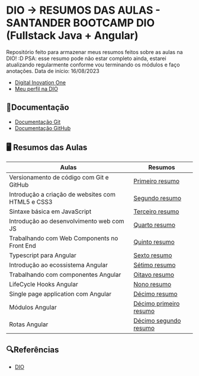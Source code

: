 # DIO -> RESUMOS DAS AULAS - SANTANDER BOOTCAMP DIO (Fullstack Java + Angular)

Repositório feito para armazenar meus resumos feitos sobre as aulas na DIO! :D
PSA: esse resumo pode não estar completo ainda, estarei atualizando regularmente conforme vou terminando os módulos e faço anotações. Data de início: 16/08/2023 
- [Digital Inovation One](https://web.dio.me/home) 
- [Meu perfil na DIO](https://www.dio.me/users/graziellapereira52)

## 📝Documentação
- [Documentação Git](https://git-scm.com/doc)
- [Documentação GitHub](https://docs.github.com/pt)

## 🖥 Resumos das Aulas
| Aulas | Resumos | 
| -------- | -------- | 
| Versionamento de código com Git e GitHub | [Primeiro resumo](https://docs.google.com/document/d/1zN7T-wsKHgfkkKPtnHbgZ1knNnPymIlK3FOhCrG_DKY/edit?usp=sharing) | 
| Introdução a criação de websites com HTML5 e CSS3 | [Segundo resumo](https://docs.google.com/document/d/1MI6XTTu-7JDUFlrjUK2ewdQ_VKjhCIzqAxGLohk3dn0/edit?usp=sharing) | 
| Sintaxe básica em JavaScript | [Terceiro resumo](https://docs.google.com/document/d/16_f5zTYK9a68aBLMSx2qOn_BpxXIBE-s90CC3RkChPo/edit?usp=sharing) | 
| Introdução ao desenvolvimento web com JS | [Quarto resumo](https://docs.google.com/document/d/1RCXvXYEp8X9AMm6tL2TKk-cMDJeB94sMIqnzYvjc36Y/edit?usp=sharing) |
| Trabalhando com Web Components no Front End | [Quinto resumo](https://docs.google.com/document/d/1moP3lHuP88WnWwInBPLEv9eqv6X5wbnaTDs7KR-ibVs/edit?usp=sharing) |
| Typescript para Angular | [Sexto resumo](https://docs.google.com/document/d/1ZjKqGOWLRpvpCFkn7AWe9OC0OWoguwrS60EzPqdcYKU/edit?usp=sharing) |
| Introdução ao ecossistema Angular | [Sétimo resumo](https://docs.google.com/document/d/1zDCECqDm524wIoFZJ882plL-6MnoNUynrfGGNo8PIX8/edit?usp=sharing) |
| Trabalhando com componentes Angular | [Oitavo resumo](https://docs.google.com/document/d/1mRCaMdOuO7RARWxsKfgmVvA3535AjRr2YGxz8JkU4fw/edit?usp=sharing) |
| LifeCycle Hooks Angular | [Nono resumo](https://docs.google.com/document/d/1Aj51Fvp7g31qlmWh2pfVhdE8OFpM9IiauEsG5UZYCB4/edit?usp=sharing) |
| Single page application com Angular | [Décimo resumo](https://docs.google.com/document/d/1_hWld9L8WKE-kowQrNsR-wPT099BJMXTvc5QH12iFos/edit?usp=sharing) |
| Módulos Angular | [Décimo primeiro resumo](https://docs.google.com/document/d/1zndcBds3KgHv2zwqDfjcbXz33mT_UU3z1szSgt1YO3k/edit?usp=sharing) |
| Rotas Angular | [Décimo segundo resumo](https://docs.google.com/document/d/12b5kMU1xgkEqJOHPBAR0jzNRni7n-Uzi3_hKt4QKA8U/edit?usp=sharing) |
## 🔍Referências
- [DIO](https://web.dio.me/home)
